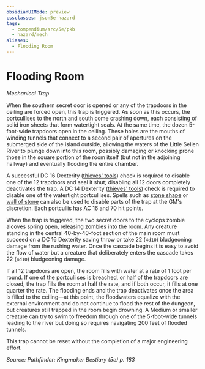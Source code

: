 ```yaml
---
obsidianUIMode: preview
cssclasses: json5e-hazard
tags:
  - compendium/src/5e/pkb
  - hazard/mech
aliases:
  - Flooding Room
---
```

# Flooding Room
*Mechanical Trap*  

When the southern secret door is opened or any of the trapdoors in the ceiling are forced open, this trap is triggered. As soon as this occurs, the portcullises to the north and south come crashing down, each consisting of solid iron sheets that form watertight seals. At the same time, the dozen 5-foot-wide trapdoors open in the ceiling. These holes are the mouths of winding tunnels that connect to a second pair of apertures on the submerged side of the island outside, allowing the waters of the Little Sellen River to plunge down into this room, possibly damaging or knocking prone those in the square portion of the room itself (but not in the adjoining hallway) and eventually flooding the entire chamber.

A successful DC 16 Dexterity ([thieves' tools](2-Mechanics/CLI/items/thieves-tools.md)) check is required to disable one of the 12 trapdoors and seal it shut; disabling all 12 doors completely deactivates the trap. A DC 14 Dexterity ([thieves' tools](2-Mechanics/CLI/items/thieves-tools.md)) check is required to disable one of the watertight portcullises. Spells such as [stone shape](2-Mechanics/CLI/spells/stone-shape.md) or [wall of stone](2-Mechanics/CLI/spells/wall-of-stone.md) can also be used to disable parts of the trap at the GM's discretion. Each portcullis has AC 16 and 70 hit points.

When the trap is triggered, the two secret doors to the cyclops zombie alcoves spring open, releasing zombies into the room. Any creature standing in the central 40-by-40-foot section of the main room must succeed on a DC 16 Dexterity saving throw or take 22 (`4d10`) bludgeoning damage from the rushing water. Once the cascade begins it is easy to avoid the flow of water but a creature that deliberately enters the cascade takes 22 (`4d10`) bludgeoning damage.

If all 12 trapdoors are open, the room fills with water at a rate of 1 foot per round. If one of the portcullises is breached, or half of the trapdoors are closed, the trap fills the room at half the rate, and if both occur, it fills at one quarter the rate. The flooding ends and the trap deactivates once the area is filled to the ceiling—at this point, the floodwaters equalize with the external environment and do not continue to flood the rest of the dungeon, but creatures still trapped in the room begin drowning. A Medium or smaller creature can try to swim to freedom through one of the 5-foot-wide tunnels leading to the river but doing so requires navigating 200 feet of flooded tunnels.

This trap cannot be reset without the completion of a major engineering effort.

*Source: Pathfinder: Kingmaker Bestiary (5e) p. 183*